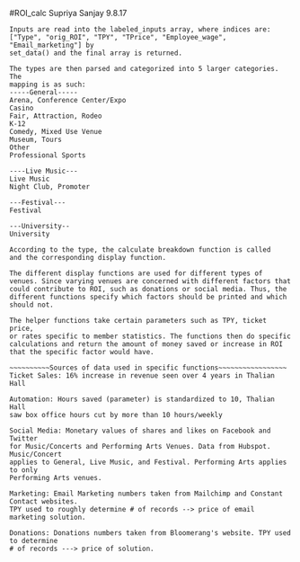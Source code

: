 #ROI_calc
Supriya Sanjay
9.8.17
~~~~~~~~~~~~~~~~~~~~~~~Overview~~~~~~~~~~~~~~~~~~~~~~~~~~~~~~~~~~~~~~
Inputs are read into the labeled_inputs array, where indices are:
["Type", "orig_ROI", "TPY", "TPrice", "Employee_wage", "Email_marketing"] by 
set_data() and the final array is returned.

The types are then parsed and categorized into 5 larger categories. The
mapping is as such: 
-----General-----				
Arena, Conference Center/Expo
Casino
Fair, Attraction, Rodeo
K-12
Comedy, Mixed Use Venue
Museum, Tours
Other
Professional Sports

----Live Music---
Live Music
Night Club, Promoter

---Festival---
Festival

---University--
University 

According to the type, the calculate breakdown function is called
and the corresponding display function. 

The different display functions are used for different types of
venues. Since varying venues are concerned with different factors that
could contribute to ROI, such as donations or social media. Thus, the 
different functions specify which factors should be printed and which 
should not. 

The helper functions take certain parameters such as TPY, ticket price, 
or rates specific to member statistics. The functions then do specific 
calculations and return the amount of money saved or increase in ROI 
that the specific factor would have. 

~~~~~~~~~~Sources of data used in specific functions~~~~~~~~~~~~~~~~~
Ticket Sales: 16% increase in revenue seen over 4 years in Thalian Hall

Automation: Hours saved (parameter) is standardized to 10, Thalian Hall
saw box office hours cut by more than 10 hours/weekly 

Social Media: Monetary values of shares and likes on Facebook and Twitter
for Music/Concerts and Performing Arts Venues. Data from Hubspot. Music/Concert
applies to General, Live Music, and Festival. Performing Arts applies to only
Performing Arts venues. 

Marketing: Email Marketing numbers taken from Mailchimp and Constant Contact websites.
TPY used to roughly determine # of records --> price of email marketing solution.

Donations: Donations numbers taken from Bloomerang's website. TPY used to determine
# of records ---> price of solution. 

